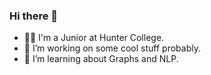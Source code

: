 ### Hi there 👋
-  :man_student:  I'm a Junior at Hunter College. 
- 🔭 I’m working on some cool stuff probably.
- 🌱 I’m learning about Graphs and NLP.
